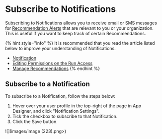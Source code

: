 # Subscribe to Notifications

Subscribing to Notifications allows you to receive email or SMS messages for [Recommendation Alerts](../../concepts/recommendation/recommendation-alert.md) that are relevant to you or your organization. This is useful if you want to keep track of certain Recommendations.  &#x20;

{% hint style="info" %}
It is recommended that you read the article listed below to improve your understanding of Notifications.

* [Notification](../../concepts/recommendation/notification.md)
* [Editing Permissions on the Run Access](../manage-access.md#editing-permissions-on-the-run-access)
* [Manage Recommendations](manage-recommendations.md)
{% endhint %}

## Subscribe to a Notification

To subscribe to a Notification, follow the steps below:

1. Hover over your user profile in the top-right of the page in App Designer, and click "Notification Settings".
2. Tick the checkbox to subscribe to that Notification.
3. Click the Save button.

![](images/image (223).png>)


